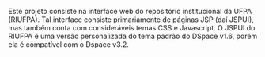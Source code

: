 Este projeto consiste na interface web do repositório institucional da UFPA (RIUFPA). Tal interface consiste primariamente de páginas JSP (daí JSPUI), mas também conta com consideráveis temas CSS e Javascript. O JSPUI do RIUFPA é uma versão personalizada do tema padrão do DSpace v1.6, porém ela é compatível com o Dspace v3.2.